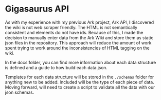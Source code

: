 # Gigasaurus API

As with my experience with my previous Ark project, Ark API, I discovered the wiki is not web scraper friendly. The HTML is not semantically consistent and elements do not have ids.
Because of this, I made the decision to manually enter data from the Ark Wiki and store them as static json files in the repository. This approach will reduce the amount of work
spent trying to work around the inconsistencies of HTML tagging on the wiki.

In the docs folder, you can find more information about each data structure is defined and a guide to how build each data.json.

Templates for each data structure will be stored in the `./schemas` folder for anything new to be added. Included will be the type of each piece of data.
Moving forward, will need to create a script to validate all the data with our json schemas.
